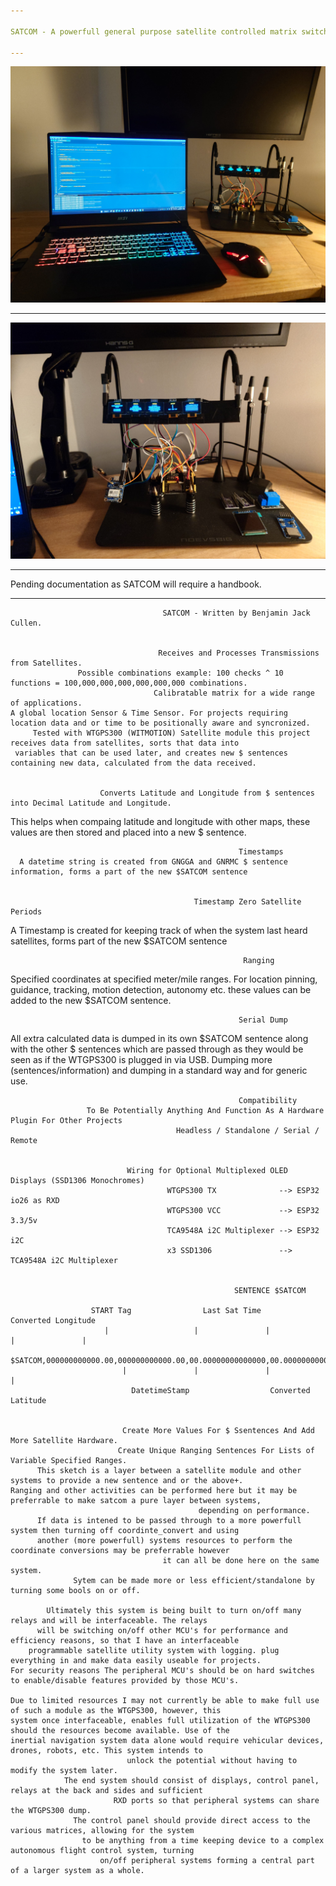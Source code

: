```yaml
---

SATCOM - A powerfull general purpose satellite controlled matrix switch.

---
```


![plot](./resources/img_001.JPG)

---

![plot](./resources/img_000.JPG)

---

Pending documentation as SATCOM will require a handbook.

---

                                      SATCOM - Written by Benjamin Jack Cullen.

                                                                                                                       
                                     Receives and Processes Transmissions from Satellites.
                   Possible combinations example: 100 checks ^ 10 functions = 100,000,000,000,000,000,000 combinations.
                                    Calibratable matrix for a wide range of applications.
    A global location Sensor & Time Sensor. For projects requiring location data and or time to be positionally aware and syncronized.
         Tested with WTGPS300 (WITMOTION) Satellite module this project receives data from satellites, sorts that data into
     variables that can be used later, and creates new $ sentences containing new data, calculated from the data received.


                        Converts Latitude and Longitude from $ sentences into Decimal Latitude and Longitude.
  This helps when compaing latitude and longitude with other maps, these values are then stored and placed into a new $ sentence.

 
                                                       Timestamps
      A datetime string is created from GNGGA and GNRMC $ sentence information, forms a part of the new $SATCOM sentence
                                                     

                                             Timestamp Zero Satellite Periods
  A Timestamp is created for keeping track of when the system last heard satellites, forms part of the new $SATCOM sentence
                        

                                                        Ranging
Specified coordinates at specified meter/mile ranges. For location pinning, guidance, tracking, motion detection, autonomy  etc.
                                  these values can be added to the new $SATCOM sentence.

                                                
                                                       Serial Dump
   All extra calculated data is dumped in its own $SATCOM sentence along with the other $ sentences which are passed through
        as they would be seen as if the WTGPS300 is plugged in via USB. Dumping more (sentences/information) and dumping in
                                        a standard way and for generic use.

                                        
                                                       Compatibility
                     To Be Potentially Anything And Function As A Hardware Plugin For Other Projects
                                         Headless / Standalone / Serial / Remote


                              Wiring for Optional Multiplexed OLED Displays (SSD1306 Monochromes)
                                       WTGPS300 TX              --> ESP32 io26 as RXD
                                       WTGPS300 VCC             --> ESP32 3.3/5v
                                       TCA9548A i2C Multiplexer --> ESP32 i2C
                                       x3 SSD1306               --> TCA9548A i2C Multiplexer


                                                      SENTENCE $SATCOM
                                                                                    
                      START Tag                Last Sat Time                    Converted Longitude        
                         |                   |               |                   |               |                  
                      $SATCOM,000000000000.00,000000000000.00,00.00000000000000,00.00000000000000,*Z
                             |               |               |                 |                              
                               DatetimeStamp                  Converted Latitude                                 


                             Create More Values For $ Ssentences And Add More Satellite Hardware.
                            Create Unique Ranging Sentences For Lists of Variable Specified Ranges.
          This sketch is a layer between a satellite module and other systems to provide a new sentence and or the above+.
    Ranging and other activities can be performed here but it may be preferrable to make satcom a pure layer between systems,
                                              depending on performance.
          If data is intened to be passed through to a more powerfull system then turning off coordinte_convert and using
          another (more powerfull) systems resources to perform the coordinate conversions may be preferrable however
                                      it can all be done here on the same system.
                  Sytem can be made more or less efficient/standalone by turning some bools on or off.

            Ultimately this system is being built to turn on/off many relays and will be interfaceable. The relays
          will be switching on/off other MCU's for performance and efficiency reasons, so that I have an interfaceable
        programmable satellite utility system with logging. plug everything in and make data easily useable for projects.
    For security reasons The peripheral MCU's should be on hard switches to enable/disable features provided by those MCU's.

    Due to limited resources I may not currently be able to make full use of such a module as the WTGPS300, however, this
    system once interfaceable, enables full utilization of the WTGPS300 should the resources become available. Use of the
    inertial navigation system data alone would require vehicular devices, drones, robots, etc. This system intends to
                              unlock the potential without having to modify the system later.
                The end system should consist of displays, control panel, relays at the back and sides and sufficient
                           RXD ports so that peripheral systems can share the WTGPS300 dump.
                  The control panel should provide direct access to the various matrices, allowing for the system
                    to be anything from a time keeping device to a complex autonomous flight control system, turning
                        on/off peripheral systems forming a central part of a larger system as a whole.
